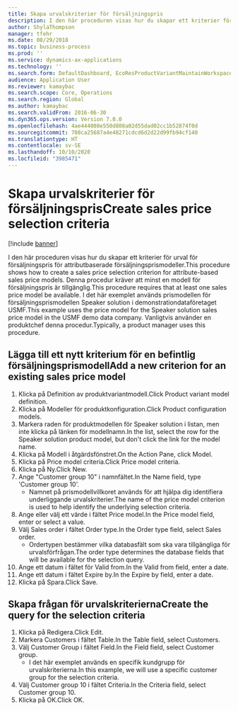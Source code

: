 ```yaml
---
title: Skapa urvalskriterier för försäljningspris
description: I den här proceduren visas hur du skapar ett kriterier för urval för försäljningspris för attributbaserade försäljningsprismodeller.
author: ShylaThompson
manager: tfehr
ms.date: 08/29/2018
ms.topic: business-process
ms.prod: ''
ms.service: dynamics-ax-applications
ms.technology: ''
ms.search.form: DefaultDashboard, EcoResProductVariantMaintainWorkspace, PCProductConfigurationModelListPage, PCPriceModelSelectionCriteria, SysQueryForm, SysQueryTableLookUp, SysQueryFieldLookUp
audience: Application User
ms.reviewer: kamaybac
ms.search.scope: Core, Operations
ms.search.region: Global
ms.author: kamaybac
ms.search.validFrom: 2016-06-30
ms.dyn365.ops.version: Version 7.0.0
ms.openlocfilehash: 4ae444008e550d808a02d55dad02cc1b52874f0d
ms.sourcegitcommit: 708ca25687a4e48271cdcd6d2d22d99fb94cf140
ms.translationtype: HT
ms.contentlocale: sv-SE
ms.lasthandoff: 10/10/2020
ms.locfileid: "3985471"
---
```

# <a name="create-sales-price-selection-criteria"></a><span data-ttu-id="70fde-103">Skapa urvalskriterier för försäljningspris</span><span class="sxs-lookup"><span data-stu-id="70fde-103">Create sales price selection criteria</span></span>

[!include [banner](../../includes/banner.md)]

<span data-ttu-id="70fde-104">I den här proceduren visas hur du skapar ett kriterier för urval för försäljningspris för attributbaserade försäljningsprismodeller.</span><span class="sxs-lookup"><span data-stu-id="70fde-104">This procedure shows how to create a sales price selection criterion for attribute-based sales price models.</span></span> <span data-ttu-id="70fde-105">Denna procedur kräver att minst en modell för försäljningspris är tillgänglig.</span><span class="sxs-lookup"><span data-stu-id="70fde-105">This procedure requires that at least one sales price model be available.</span></span> <span data-ttu-id="70fde-106">I det här exemplet används prismodellen för försäljningsprismodellen Speaker solution i demonstrationdataföretaget USMF.</span><span class="sxs-lookup"><span data-stu-id="70fde-106">This example uses the price model for the Speaker solution sales price model in the USMF demo data company.</span></span> <span data-ttu-id="70fde-107">Vanligtvis använder en produktchef denna procedur.</span><span class="sxs-lookup"><span data-stu-id="70fde-107">Typically, a product manager uses this procedure.</span></span>


## <a name="add-a-new-criterion-for-an-existing-sales-price-model"></a><span data-ttu-id="70fde-108">Lägga till ett nytt kriterium för en befintlig försäljningsprismodell</span><span class="sxs-lookup"><span data-stu-id="70fde-108">Add a new criterion for an existing sales price model</span></span>
1. <span data-ttu-id="70fde-109">Klicka på Definition av produktvariantmodell.</span><span class="sxs-lookup"><span data-stu-id="70fde-109">Click Product variant model definition.</span></span>
2. <span data-ttu-id="70fde-110">Klicka på Modeller för produktkonfiguration.</span><span class="sxs-lookup"><span data-stu-id="70fde-110">Click Product configuration models.</span></span>
3. <span data-ttu-id="70fde-111">Markera raden för produktmodellen för Speaker solution i listan, men inte klicka på länken för modellnamn.</span><span class="sxs-lookup"><span data-stu-id="70fde-111">In the list, select the row for the Speaker solution product model, but don't click the link for the model name.</span></span>
4. <span data-ttu-id="70fde-112">Klicka på Modell i åtgärdsfönstret.</span><span class="sxs-lookup"><span data-stu-id="70fde-112">On the Action Pane, click Model.</span></span>
5. <span data-ttu-id="70fde-113">Klicka på Price model criteria.</span><span class="sxs-lookup"><span data-stu-id="70fde-113">Click Price model criteria.</span></span>
6. <span data-ttu-id="70fde-114">Klicka på Ny.</span><span class="sxs-lookup"><span data-stu-id="70fde-114">Click New.</span></span>
7. <span data-ttu-id="70fde-115">Ange "Customer group 10" i namnfältet.</span><span class="sxs-lookup"><span data-stu-id="70fde-115">In the Name field, type 'Customer group 10'.</span></span>
    * <span data-ttu-id="70fde-116">Namnet på prismodellvillkoret används för att hjälpa dig identifiera underliggande urvalskriterier.</span><span class="sxs-lookup"><span data-stu-id="70fde-116">The name of the price model criterion is used to help identify the underlying selection criteria.</span></span>  
8. <span data-ttu-id="70fde-117">Ange eller välj ett värde i fältet Price model.</span><span class="sxs-lookup"><span data-stu-id="70fde-117">In the Price model field, enter or select a value.</span></span>
9. <span data-ttu-id="70fde-118">Välj Sales order i fältet Order type.</span><span class="sxs-lookup"><span data-stu-id="70fde-118">In the Order type field, select Sales order.</span></span>
    * <span data-ttu-id="70fde-119">Ordertypen bestämmer vilka databasfält som ska vara tillgängliga för urvalsförfrågan.</span><span class="sxs-lookup"><span data-stu-id="70fde-119">The order type determines the database fields that will be available for the selection query.</span></span>  
10. <span data-ttu-id="70fde-120">Ange ett datum i fältet för Valid from.</span><span class="sxs-lookup"><span data-stu-id="70fde-120">In the Valid from field, enter a date.</span></span>
11. <span data-ttu-id="70fde-121">Ange ett datum i fältet Expire by.</span><span class="sxs-lookup"><span data-stu-id="70fde-121">In the Expire by field, enter a date.</span></span>
12. <span data-ttu-id="70fde-122">Klicka på Spara.</span><span class="sxs-lookup"><span data-stu-id="70fde-122">Click Save.</span></span>

## <a name="create-the-query-for-the-selection-criteria"></a><span data-ttu-id="70fde-123">Skapa frågan för urvalskriterierna</span><span class="sxs-lookup"><span data-stu-id="70fde-123">Create the query for the selection criteria</span></span>
1. <span data-ttu-id="70fde-124">Klicka på Redigera.</span><span class="sxs-lookup"><span data-stu-id="70fde-124">Click Edit.</span></span>
2. <span data-ttu-id="70fde-125">Markera Customers i fältet Table.</span><span class="sxs-lookup"><span data-stu-id="70fde-125">In the Table field, select Customers.</span></span> 
3. <span data-ttu-id="70fde-126">Välj Customer Group i fältet Field.</span><span class="sxs-lookup"><span data-stu-id="70fde-126">In the Field field, select Customer group.</span></span>
    * <span data-ttu-id="70fde-127">I det här exemplet används en specifik kundgrupp för urvalskriterierna.</span><span class="sxs-lookup"><span data-stu-id="70fde-127">In this example, we will use a specific customer group for the selection criteria.</span></span>  
4. <span data-ttu-id="70fde-128">Välj Customer group 10 i fältet Criteria.</span><span class="sxs-lookup"><span data-stu-id="70fde-128">In the Criteria field, select Customer group 10.</span></span> 
5. <span data-ttu-id="70fde-129">Klicka på OK.</span><span class="sxs-lookup"><span data-stu-id="70fde-129">Click OK.</span></span>

